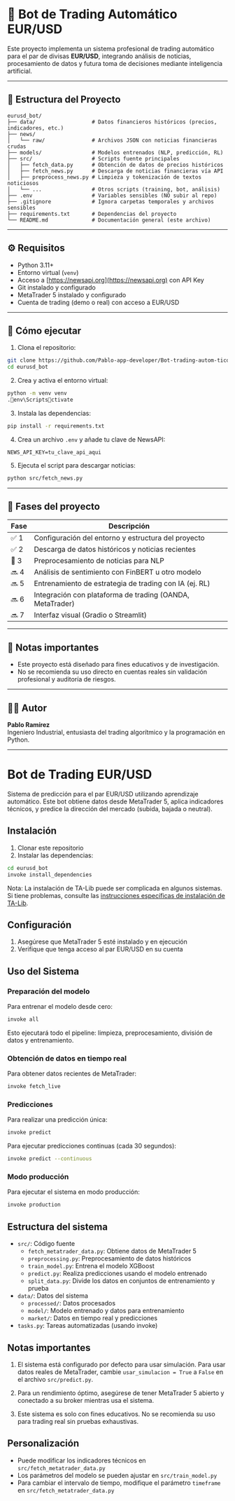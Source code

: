 # 🤖 Bot de Trading Automático EUR/USD

Este proyecto implementa un sistema profesional de trading automático para el par de divisas **EUR/USD**, integrando análisis de noticias, procesamiento de datos y futura toma de decisiones mediante inteligencia artificial.

---

## 📁 Estructura del Proyecto

```
eurusd_bot/
├── data/                  # Datos financieros históricos (precios, indicadores, etc.)
├── news/
│   └── raw/               # Archivos JSON con noticias financieras crudas
├── models/                # Modelos entrenados (NLP, predicción, RL)
├── src/                   # Scripts fuente principales
│   ├── fetch_data.py      # Obtención de datos de precios históricos
│   ├── fetch_news.py      # Descarga de noticias financieras vía API
│   ├── preprocess_news.py # Limpieza y tokenización de textos noticiosos
│   └── ...                # Otros scripts (training, bot, análisis)
├── .env                   # Variables sensibles (NO subir al repo)
├── .gitignore             # Ignora carpetas temporales y archivos sensibles
├── requirements.txt       # Dependencias del proyecto
└── README.md              # Documentación general (este archivo)
```

---

## ⚙️ Requisitos

- Python 3.11+
- Entorno virtual (`venv`)
- Acceso a [https://newsapi.org](https://newsapi.org) con API Key
- Git instalado y configurado
- MetaTrader 5 instalado y configurado
- Cuenta de trading (demo o real) con acceso a EUR/USD

---

## 🚀 Cómo ejecutar

1. Clona el repositorio:

```bash
git clone https://github.com/Pablo-app-developer/Bot-trading-autom-tico.git
cd eurusd_bot
```

2. Crea y activa el entorno virtual:

```bash
python -m venv venv
.env\Scriptsctivate
```

3. Instala las dependencias:

```bash
pip install -r requirements.txt
```

4. Crea un archivo `.env` y añade tu clave de NewsAPI:

```env
NEWS_API_KEY=tu_clave_api_aqui
```

5. Ejecuta el script para descargar noticias:

```bash
python src/fetch_news.py
```

---

## 🧠 Fases del proyecto

| Fase | Descripción |
|------|-------------|
| ✅ 1 | Configuración del entorno y estructura del proyecto |
| ✅ 2 | Descarga de datos históricos y noticias recientes |
| 🔄 3 | Preprocesamiento de noticias para NLP |
| 🔜 4 | Análisis de sentimiento con FinBERT u otro modelo |
| 🔜 5 | Entrenamiento de estrategia de trading con IA (ej. RL) |
| 🔜 6 | Integración con plataforma de trading (OANDA, MetaTrader) |
| 🔜 7 | Interfaz visual (Gradio o Streamlit) |

---

## 📌 Notas importantes

- Este proyecto está diseñado para fines educativos y de investigación.
- No se recomienda su uso directo en cuentas reales sin validación profesional y auditoría de riesgos.

---

## 👨‍💻 Autor

**Pablo Ramírez**  
Ingeniero Industrial, entusiasta del trading algorítmico y la programación en Python.

---

# Bot de Trading EUR/USD

Sistema de predicción para el par EUR/USD utilizando aprendizaje automático. Este bot obtiene datos desde MetaTrader 5, aplica indicadores técnicos, y predice la dirección del mercado (subida, bajada o neutral).

## Instalación

1. Clonar este repositorio
2. Instalar las dependencias:

```bash
cd eurusd_bot
invoke install_dependencies
```

Nota: La instalación de TA-Lib puede ser complicada en algunos sistemas. Si tiene problemas, consulte las [instrucciones específicas de instalación de TA-Lib](https://github.com/mrjbq7/ta-lib).

## Configuración

1. Asegúrese que MetaTrader 5 esté instalado y en ejecución
2. Verifique que tenga acceso al par EUR/USD en su cuenta

## Uso del Sistema

### Preparación del modelo

Para entrenar el modelo desde cero:

```bash
invoke all
```

Esto ejecutará todo el pipeline: limpieza, preprocesamiento, división de datos y entrenamiento.

### Obtención de datos en tiempo real

Para obtener datos recientes de MetaTrader:

```bash
invoke fetch_live
```

### Predicciones

Para realizar una predicción única:

```bash
invoke predict
```

Para ejecutar predicciones continuas (cada 30 segundos):

```bash
invoke predict --continuous
```

### Modo producción

Para ejecutar el sistema en modo producción:

```bash
invoke production
```

## Estructura del sistema

- `src/`: Código fuente
  - `fetch_metatrader_data.py`: Obtiene datos de MetaTrader 5
  - `preprocessing.py`: Preprocesamiento de datos históricos
  - `train_model.py`: Entrena el modelo XGBoost
  - `predict.py`: Realiza predicciones usando el modelo entrenado
  - `split_data.py`: Divide los datos en conjuntos de entrenamiento y prueba
- `data/`: Datos del sistema
  - `processed/`: Datos procesados
  - `model/`: Modelo entrenado y datos para entrenamiento
  - `market/`: Datos en tiempo real y predicciones
- `tasks.py`: Tareas automatizadas (usando invoke)

## Notas importantes

1. El sistema está configurado por defecto para usar simulación. Para usar datos reales de MetaTrader, cambie `usar_simulacion = True` a `False` en el archivo `src/predict.py`.

2. Para un rendimiento óptimo, asegúrese de tener MetaTrader 5 abierto y conectado a su broker mientras usa el sistema.

3. Este sistema es solo con fines educativos. No se recomienda su uso para trading real sin pruebas exhaustivas.

## Personalización

- Puede modificar los indicadores técnicos en `src/fetch_metatrader_data.py`
- Los parámetros del modelo se pueden ajustar en `src/train_model.py`
- Para cambiar el intervalo de tiempo, modifique el parámetro `timeframe` en `src/fetch_metatrader_data.py`

